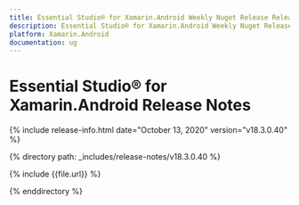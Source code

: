 ```yaml
---
title: Essential Studio® for Xamarin.Android Weekly Nuget Release Release Notes  
description: Essential Studio® for Xamarin.Android Weekly Nuget Release Release Notes  
platform: Xamarin.Android
documentation: ug
---
```


# Essential Studio® for Xamarin.Android  Release Notes  

{% include release-info.html date="October 13, 2020"  version="v18.3.0.40" %} 


{% directory path: _includes/release-notes/v18.3.0.40 %}

{% include {{file.url}} %}

{% enddirectory %}